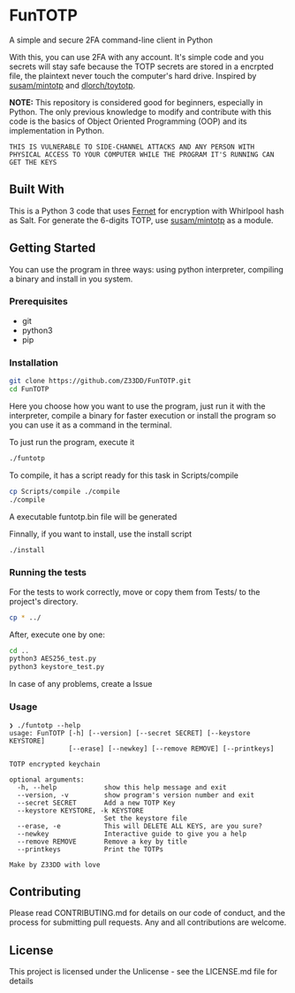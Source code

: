 # FunTOTP
A simple and secure 2FA command-line client in Python

With this, you can use 2FA with any account. It's simple code and you secrets will stay safe because the TOTP secrets are stored in a encrpted file, the plaintext never touch the computer's hard drive. Inspired by [susam/mintotp](https://github.com/susam/mintotp) and [dlorch/toytotp](https://github.com/dlorch/toytotp).

**NOTE:** This repository is considered good for beginners, especially in Python. The only previous knowledge to modify and contribute with this code is the basics of Object Oriented Programming (OOP) and its implementation in Python.

```THIS IS VULNERABLE TO SIDE-CHANNEL ATTACKS AND ANY PERSON WITH PHYSICAL ACCESS TO YOUR COMPUTER WHILE THE PROGRAM IT'S RUNNING CAN GET THE KEYS```

## Built With
This is a Python 3 code that uses [Fernet](https://cryptography.io/en/latest/fernet/) for encryption with Whirlpool hash as Salt. For generate the 6-digits TOTP, use [susam/mintotp](https://github.com/susam/mintotp) as a module.

## Getting Started

You can use the program in three ways: using python interpreter, compiling a binary and install in you system.

### Prerequisites
- git
- python3
- pip

### Installation

```bash
git clone https://github.com/Z33DD/FunTOTP.git
cd FunTOTP
```
Here you choose how you want to use the program, just run it with the interpreter, compile a binary for faster execution or install the program so you can use it as a command in the terminal.

To just run the program, execute it
```bash
./funtotp
```

To compile, it has a script ready for this task in Scripts/compile
```bash
cp Scripts/compile ./compile
./compile
```
A executable funtotp.bin file will be generated

Finnally, if you want to install, use the install script
```bash
./install
```

### Running the tests

For the tests to work correctly, move or copy them from Tests/ to the project's directory.

```bash
cp * ../
```

After, execute one by one:

```bash
cd ..
python3 AES256_test.py
python3 keystore_test.py
```

In case of any problems, create a Issue


### Usage

```
❯ ./funtotp --help
usage: FunTOTP [-h] [--version] [--secret SECRET] [--keystore KEYSTORE]
               [--erase] [--newkey] [--remove REMOVE] [--printkeys]

TOTP encrypted keychain

optional arguments:
  -h, --help            show this help message and exit
  --version, -v         show program's version number and exit
  --secret SECRET       Add a new TOTP Key
  --keystore KEYSTORE, -k KEYSTORE
                        Set the keystore file
  --erase, -e           This will DELETE ALL KEYS, are you sure?
  --newkey              Interactive guide to give you a help
  --remove REMOVE       Remove a key by title
  --printkeys           Print the TOTPs

Make by Z33DD with love
```

## Contributing
Please read CONTRIBUTING.md for details on our code of conduct, and the process for submitting pull requests. Any and all contributions are welcome.

## License

This project is licensed under the Unlicense - see the LICENSE.md file for details
